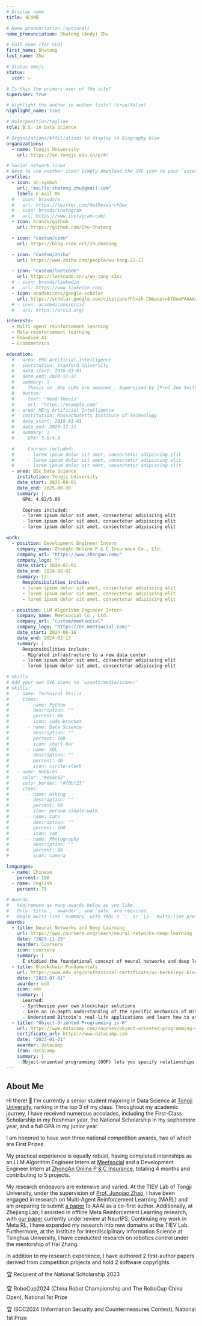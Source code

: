 ```yaml
---
# Display name
title: 朱沙桐

# Name pronunciation (optional)
name_pronunciation: Shatong (Andy) Zhu

# Full name (for SEO)
first_name: Shatong
last_name: Zhu

# Status emoji
status:
  icon: ✍️

# Is this the primary user of the site?
superuser: true

# Highlight the author in author lists? (true/false)
highlight_name: true

# Role/position/tagline
role: B.S. in Data Science

# Organizations/Affiliations to display in Biography blox
organizations:
  - name: Tongji University
    url: https://en.tongji.edu.cn/p/#/

# Social network links
# Need to use another icon? Simply download the SVG icon to your `assets/media/icons/` folder.
profiles:
  - icon: at-symbol
    url: "mailto:shatong.zhu@gmail.com"
    label: E-mail Me
  # - icon: brands/x
  #   url: https://twitter.com/GetResearchDev
  # - icon: brands/instagram
  #   url: https://www.instagram.com/
  - icon: brands/github
    url: https://github.com/Zhu-Shatong

  - icon: "custom/csdn"
    url: https://blog.csdn.net/zhushatong

  - icon: "custom/zhihu"
    url: https://www.zhihu.com/people/wu-tong-22-17

  - icon: "custom/leetcode"
    url: https://leetcode.cn/u/wu-tong-z3x/
  # - icon: brands/linkedin
  #   url: https://www.linkedin.com/
  - icon: academicons/google-scholar
    url: https://scholar.google.com/citations?hl=zh-CN&user=bfDoxPAAAAAJ
  # - icon: academicons/orcid
  #   url: https://orcid.org/

interests:
  - Multi-agent reinforcement learning
  - Meta-reinforcement learning
  - Embodied AI
  - Econometrics

education:
  # - area: PhD Artificial Intelligence
  #   institution: Stanford University
  #   date_start: 2016-01-01
  #   date_end: 2020-12-31
  #   summary: |
  #     Thesis on _Why LLMs are awesome_. Supervised by [Prof Joe Smith](https://example.com). Presented papers at 5 IEEE conferences with the contributions being published in 2 Springer journals.
  #   button:
  #     text: "Read Thesis"
  #     url: "https://example.com"
  # - area: MEng Artificial Intelligence
  #   institution: Massachusetts Institute of Technology
  #   date_start: 2016-01-01
  #   date_end: 2020-12-31
  #   summary: |
  #     GPA: 3.8/4.0

  #     Courses included:
  #     - lorem ipsum dolor sit amet, consectetur adipiscing elit
  #     - lorem ipsum dolor sit amet, consectetur adipiscing elit
  #     - lorem ipsum dolor sit amet, consectetur adipiscing elit
  - area: BSc Data Science
    institution: Tongji University
    date_start: 2021-09-01
    date_end: 2025-06-30
    summary: |
      GPA: 4.82/5.00

      Courses included:
      - lorem ipsum dolor sit amet, consectetur adipiscing elit
      - lorem ipsum dolor sit amet, consectetur adipiscing elit
      - lorem ipsum dolor sit amet, consectetur adipiscing elit

work:
  - position: Development Engineer Intern
    company_name: ZhongAn Online P & C Insurance Co., Ltd.
    company_url: "https://www.zhongan.com/"
    company_logo: ""
    date_start: 2024-07-01
    date_end: 2024-08-01
    summary: |2-
      Responsibilities include:
      - lorem ipsum dolor sit amet, consectetur adipiscing elit
      - lorem ipsum dolor sit amet, consectetur adipiscing elit
      - lorem ipsum dolor sit amet, consectetur adipiscing elit

  - position: LLM Algorithm Engineer Intern
    company_name: Meetsocial Co., Ltd.
    company_url: "custom/meetsocial"
    company_logo: "https://en.meetsocial.com/"
    date_start: 2024-06-16
    date_end: 2024-03-13
    summary: |
      Responsibilities include:
      - Migrated infrastructure to a new data center
      - lorem ipsum dolor sit amet, consectetur adipiscing elit
      - lorem ipsum dolor sit amet, consectetur adipiscing elit

# Skills
# Add your own SVG icons to `assets/media/icons/`
# skills:
#   - name: Technical Skills
#     items:
#       - name: Python
#         description: ""
#         percent: 80
#         icon: code-bracket
#       - name: Data Science
#         description: ""
#         percent: 100
#         icon: chart-bar
#       - name: SQL
#         description: ""
#         percent: 40
#         icon: circle-stack
#   - name: Hobbies
#     color: "#eeac02"
#     color_border: "#f0bf23"
#     items:
#       - name: Hiking
#         description: ""
#         percent: 60
#         icon: person-simple-walk
#       - name: Cats
#         description: ""
#         percent: 100
#         icon: cat
#       - name: Photography
#         description: ""
#         percent: 80
#         icon: camera

languages:
  - name: Chinese
    percent: 100
  - name: English
    percent: 75

# Awards.
#   Add/remove as many awards below as you like.
#   Only `title`, `awarder`, and `date` are required.
#   Begin multi-line `summary` with YAML's `|` or `|2-` multi-line prefix and indent 2 spaces below.
awards:
  - title: Neural Networks and Deep Learning
    url: https://www.coursera.org/learn/neural-networks-deep-learning
    date: "2023-11-25"
    awarder: Coursera
    icon: coursera
    summary: |
      I studied the foundational concept of neural networks and deep learning. By the end, I was familiar with the significant technological trends driving the rise of deep learning; build, train, and apply fully connected deep neural networks; implement efficient (vectorized) neural networks; identify key parameters in a neural network’s architecture; and apply deep learning to your own applications.
  - title: Blockchain Fundamentals
    url: https://www.edx.org/professional-certificate/uc-berkeleyx-blockchain-fundamentals
    date: "2023-07-01"
    awarder: edX
    icon: edx
    summary: |
      Learned:
      - Synthesize your own blockchain solutions
      - Gain an in-depth understanding of the specific mechanics of Bitcoin
      - Understand Bitcoin’s real-life applications and learn how to attack and destroy Bitcoin, Ethereum, smart contracts and Dapps, and alternatives to Bitcoin’s Proof-of-Work consensus algorithm
  - title: "Object-Oriented Programming in R"
    url: https://www.datacamp.com/courses/object-oriented-programming-with-s3-and-r6-in-r
    certificate_url: https://www.datacamp.com
    date: "2023-01-21"
    awarder: datacamp
    icon: datacamp
    summary: |
      Object-oriented programming (OOP) lets you specify relationships between functions and the objects that they can act on, helping you manage complexity in your code. This is an intermediate level course, providing an introduction to OOP, using the S3 and R6 systems. S3 is a great day-to-day R programming tool that simplifies some of the functions that you write. R6 is especially useful for industry-specific analyses, working with web APIs, and building GUIs.
---
```


## About Me

Hi there! 👋 I'm currently a senior student majoring in Data Science at <a href=https://en.tongji.edu.cn/p/#/> Tongji University</a>, ranking in the top 3 of my class. Throughout my academic journey, I have received numerous accolades, including the First-Class Scholarship in my freshman year, the National Scholarship in my sophomore year, and a full GPA in my junior year.

I am honored to have won three national competition awards, two of which are First Prizes.

My practical experience is equally robust, having completed internships as an LLM Algorithm Engineer Intern at <a href=https://en.meetsocial.com/>Meetsocial</a> and a Development Engineer Intern at <a href=https://www.zhongan.com/>ZhongAn Online P & C Insurance</a>, totaling 4 months and contributing to 5 projects.

My research endeavors are extensive and varied. At the TIEV Lab of Tongji University, under the supervision of <a href=http://cs1.tongji.edu.cn/~junqiao/>Prof. Junqiao Zhao</a>, I have been engaged in research on Multi-Agent Reinforcement Learning (MARL) and am preparing to submit <a href=https://arxiv.org/abs/2405.08036>a paper</a> to AAAI as a co-first author. Additionally, at Zhejiang Lab, I assisted in offline Meta Reinforcement Learning research, with <a href=https://arxiv.org/abs/2402.02429>our paper</a> currently under review at NeurIPS. Continuing my work in Meta RL, I have expanded my research into new domains at the TIEV Lab. Furthermore, at the Institute for Interdisciplinary Information Science at Tsinghua University, I have conducted research on robotics control under the mentorship of Hai Zhang.

In addition to my research experience, I have authored 2 first-author papers derived from competition projects and hold 2 software copyrights.

🏆 Recipient of the National Scholarship 2023

🏆 RoboCup2024 (China Robot Championship and The RoboCup China Open), National 1st Prize

🏆 ISCC2024 (Information Security and Countermeasures Contest), National 1st Prize
